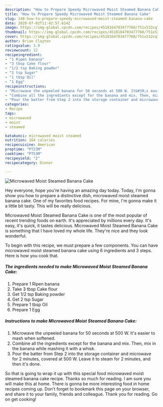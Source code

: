 ```yaml
---
description: "How to Prepare Speedy Microwaved Moist Steamed Banana Cake"
title: "How to Prepare Speedy Microwaved Moist Steamed Banana Cake"
slug: 148-how-to-prepare-speedy-microwaved-moist-steamed-banana-cake
date: 2020-07-02T11:42:57.614Z
image: https://img-global.cpcdn.com/recipes/4518164703477760/751x532cq70/microwaved-moist-steamed-banana-cake-recipe-main-photo.jpg
thumbnail: https://img-global.cpcdn.com/recipes/4518164703477760/751x532cq70/microwaved-moist-steamed-banana-cake-recipe-main-photo.jpg
cover: https://img-global.cpcdn.com/recipes/4518164703477760/751x532cq70/microwaved-moist-steamed-banana-cake-recipe-main-photo.jpg
author: Brian Clayton
ratingvalue: 3.9
reviewcount: 12
recipeingredient:
- "1 Ripen banana"
- "3 tbsp Cake flour"
- "1/2 tsp Baking powder"
- "2 tsp Sugar"
- "1 tbsp Oil"
- "1 Egg"
recipeinstructions:
- "Microwave the unpeeled banana for 50 seconds at 500 W. It&#39;s easier to mash when softened."
- "Combine all the ingredients except for the banana and mix. Then, mix in the banana while mashing it with a whisk."
- "Pour the batter from Step 2 into the storage container and microwave for 2 minutes, covered at 500 W. Leave it to steam for 2 minutes, and then it&#39;s done."
categories:
- Recipe
tags:
- microwaved
- moist
- steamed

katakunci: microwaved moist steamed 
nutrition: 164 calories
recipecuisine: American
preptime: "PT23M"
cooktime: "PT53M"
recipeyield: "2"
recipecategory: Dinner

---
```



![Microwaved Moist Steamed Banana Cake](https://img-global.cpcdn.com/recipes/4518164703477760/751x532cq70/microwaved-moist-steamed-banana-cake-recipe-main-photo.jpg)

Hey everyone, hope you're having an amazing day today. Today, I'm gonna show you how to prepare a distinctive dish, microwaved moist steamed banana cake. One of my favorites food recipes. For mine, I'm gonna make it a little bit tasty. This will be really delicious.



Microwaved Moist Steamed Banana Cake is one of the most popular of recent trending foods on earth. It's appreciated by millions every day. It's easy, it's quick, it tastes delicious. Microwaved Moist Steamed Banana Cake is something that I have loved my whole life. They're nice and they look wonderful.


To begin with this recipe, we must prepare a few components. You can have microwaved moist steamed banana cake using 6 ingredients and 3 steps. Here is how you cook that.

<!--inarticleads1-->

##### The ingredients needed to make Microwaved Moist Steamed Banana Cake:

1. Prepare 1 Ripen banana
1. Take 3 tbsp Cake flour
1. Get 1/2 tsp Baking powder
1. Get 2 tsp Sugar
1. Prepare 1 tbsp Oil
1. Prepare 1 Egg




<!--inarticleads2-->

##### Instructions to make Microwaved Moist Steamed Banana Cake:

1. Microwave the unpeeled banana for 50 seconds at 500 W. It&#39;s easier to mash when softened.
1. Combine all the ingredients except for the banana and mix. Then, mix in the banana while mashing it with a whisk.
1. Pour the batter from Step 2 into the storage container and microwave for 2 minutes, covered at 500 W. Leave it to steam for 2 minutes, and then it&#39;s done.




So that is going to wrap it up with this special food microwaved moist steamed banana cake recipe. Thanks so much for reading. I am sure you will make this at home. There is gonna be more interesting food in home recipes coming up. Don't forget to bookmark this page on your browser, and share it to your family, friends and colleague. Thank you for reading. Go on get cooking!
